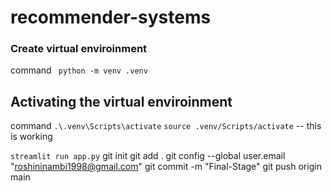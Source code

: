 # recommender-systems
### Create virtual enviroinment
command `` python -m venv .venv``

## Activating the virtual enviroinment
command `.\.venv\Scripts\activate`
`source .venv/Scripts/activate` -- this is working

`streamlit run app.py`
git init
git add .
git config --global user.email "roshininambi1998@gmail.com"
git commit -m "Final-Stage"
git push origin main